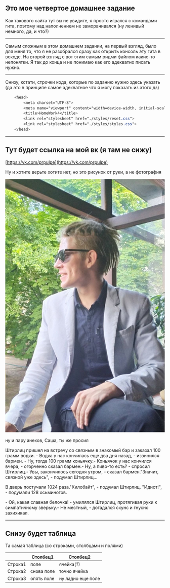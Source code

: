 ## Это мое четвертое домашнее задание

Как такового сайта тут вы не увидите, я просто игрался с командами гита, поэтому над наполнением не заморачивался (ну ленивый немного, да, и что?)

---

Самым сложным в этом домашнем задании, на первый взгляд, было для меня то, что я не разобрался сразу как открыть консоль эту гита в вскоде. На второй взгляд с вот этим самым ридми файлом какие-то непонятки. Я так до конца и не понимаю как его адекватно писать нужно.

---

Снизу, кстати, строчки кода, которые по заданию нужно здесь указать (да это в принципе самое адекватное что я могу показать из этого дз)

```css
    <head>
        <meta charset="UTF-8">
        <meta name="viewport" content="width=device-width, initial-scale=1.0">
        <title>HomeWork4</title>
        <link rel="stylesheet" href="./styles/reset.css">
        <link rel="stylesheet" href="./styles/styles.css">
    </head>
```

---

## Тут будет ссылка на мой вк (я там не сижу)

[https://vk.com/prpulpe](https://vk.com/prpulpe)

Ну и хотите верьте хотите нет, но это рисунок от руки, а не фотография

![masterpiece of nature](./me.jpg)

ну и пару анеков, Саша, ты же просил

Штирлиц пришел на встречу со связным в знакомый бар и заказал 100 грамм водки. - Водка у нас кончилась еще два дня назад, - извинился бармен. - Ну, тогда 100 грамм коньячку.- Коньячок у нас кончился вчера, - огорченно сказал бармен.- Ну, а пиво-то есть? - спросил Штирлиц.- Увы, закончилось сегодня утром, - сказал бармен."Значит, связной уже здесь", - подумал Штирлиц... 

В дверь постучали 1024 раза."Килобайт", - подумал Штирлиц. "Идиот!", - подумали 128 осьминогов. 

\- Ой, какая славная белочка! - умилялся Штирлиц, протягивая руки к симпатичному зверьку.- Не местный, - догадался скунс и гнусно захихикал.

---

## Снизу будет таблица

Та самая таблица (со строками, столбцами и полями)

|   | Столбец1 | Столбец2 |
| --- | --- | --- |
| Строка1 | поле | ячейка(?) |
| Строка2 | снова поле | точно ячейка |
| Строка3 | опять поле | ну ладно еще поле |